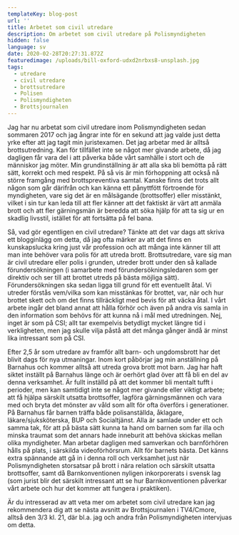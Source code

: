 ```yaml
---
templateKey: blog-post
url: ''
title: Arbetet som civil utredare
description: Om arbetet som civil utredare på Polismyndigheten
hidden: false
language: sv
date: 2020-02-28T20:27:31.872Z
featuredimage: /uploads/bill-oxford-udxd2nrbxs8-unsplash.jpg
tags:
  - utredare
  - civil utredare
  - brottsutredare
  - Polisen
  - Polismyndigheten
  - Brottsjournalen
---
```

Jag har nu arbetat som civil utredare inom Polismyndigheten sedan sommaren 2017 och jag ångrar inte för en sekund att jag valde just detta yrke efter att jag tagit min juristexamen. Det jag arbetar med är alltså brottsutredning. Kan för tillfället inte se något mer givande arbete, då jag dagligen får vara del i att påverka både vårt samhälle i stort och de människor jag möter. Min grundinställning är att alla ska bli bemötta på rätt sätt, korrekt och med respekt. På så vis är min förhoppning att också nå större framgång med brottspreventiva samtal. Kanske finns det trots allt någon som går därifrån och kan känna ett pånyttfött förtroende för myndigheten, vare sig det är en målsägande (brottsoffer) eller misstänkt, vilket i sin tur kan leda till att fler känner att det faktiskt är värt att anmäla brott och att fler gärningsmän är beredda att söka hjälp för att ta sig ur en skadlig livsstil, istället för att fortsätta på fel bana. 

Så, vad gör egentligen en civil utredare? Tänkte att det var dags att skriva ett blogginlägg om detta, då jag ofta märker av att det finns en kunskapslucka kring just vår profession och att många inte känner till att man inte behöver vara polis för att utreda brott. Brottsutredare, vare sig man är civil utredare eller polis i grunden, utreder brott under den så kallade förundersökningen (i samarbete med förundersökningsledaren som ger direktiv och ser till att brottet utreds på bästa möjliga sätt). Förundersökningen ska sedan ligga till grund för ett eventuellt åtal. Vi utreder förstås vem/vilka som kan misstänkas för brottet, var, när och hur brottet skett och om det finns tillräckligt med bevis för att väcka åtal. I vårt arbete ingår det bland annat att hålla förhör och även på andra vis samla in den information som behövs för att kunna nå i mål med utredningen. Nej, inget är som på CSI; allt tar exempelvis betydligt mycket längre tid i verkligheten, men jag skulle vilja påstå att det många gånger ändå är minst lika intressant som på CSI. 

Efter 2,5 år som utredare av framför allt barn- och ungdomsbrott har det blivit dags för nya utmaningar. Inom kort påbörjar jag min anställning på Barnahus och kommer alltså att utreda grova brott mot barn. Jag har haft siktet inställt på Barnahus länge och är oerhört glad över att få bli en del av denna verksamhet. Är fullt inställd på att det kommer bli mentalt tufft i perioder, men kan samtidigt inte se något mer givande eller viktigt arbete; att få hjälpa särskilt utsatta brottsoffer, lagföra gärningsmännen och vara med och bryta det mönster av våld som allt för ofta överförs i generationer. På Barnahus får barnen träffa både polisanställda, åklagare, läkare/sjuksköterska, BUP och Socialtjänst. Alla är samlade under ett och samma tak, för att på bästa sätt kunna ta hand om barnen som far illa och minska traumat som det annars hade inneburit att behöva skickas mellan olika myndigheter. Man arbetar dagligen med samverkan och barnförhören hålls på plats, i särskilda videoförhörsrum. Allt för barnets bästa. Det känns extra spännande att gå in i denna roll och verksamhet just när Polismyndigheten storsatsar på brott i nära relation och särskilt utsatta brottsoffer, samt då Barnkonventionen nyligen inkorporerats i svensk lag (som jurist blir det särskilt intressant att se hur Barnkonventionen påverkar vårt arbete och hur det kommer att fungera i praktiken). 

Är du intresserad av att veta mer om arbetet som civil utredare kan jag rekommendera dig att se nästa avsnitt av Brottsjournalen i TV4/Cmore, alltså den 3/3 kl. 21, där bl.a. jag och andra från Polismyndigheten intervjuas om detta.
